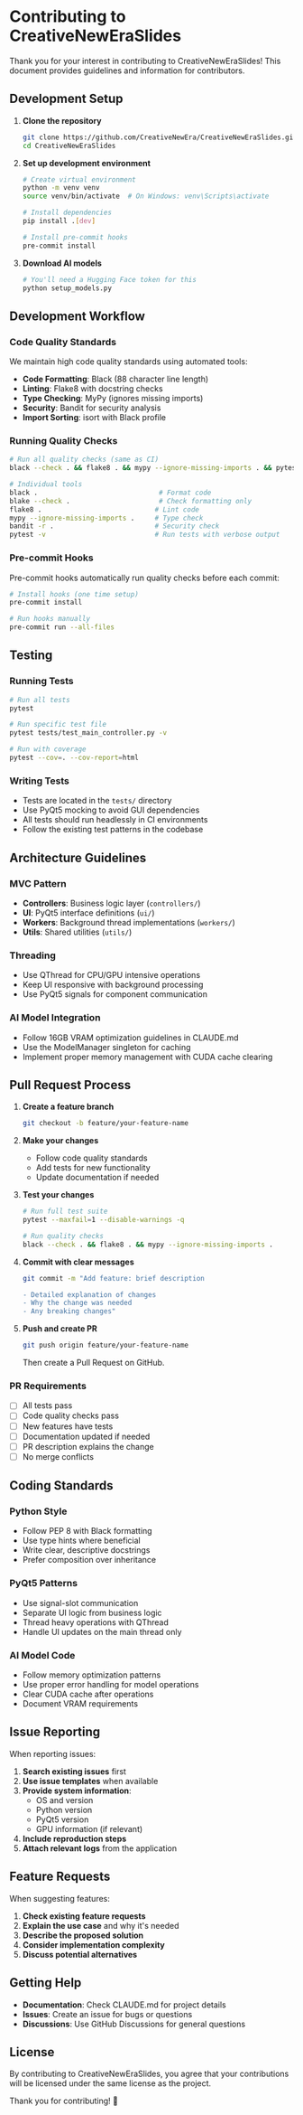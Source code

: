 # Contributing to CreativeNewEraSlides

Thank you for your interest in contributing to CreativeNewEraSlides! This document provides guidelines and information for contributors.

## Development Setup

1. **Clone the repository**
   ```bash
   git clone https://github.com/CreativeNewEra/CreativeNewEraSlides.git
   cd CreativeNewEraSlides
   ```

2. **Set up development environment**
   ```bash
   # Create virtual environment
   python -m venv venv
   source venv/bin/activate  # On Windows: venv\Scripts\activate
   
   # Install dependencies
   pip install .[dev]
   
   # Install pre-commit hooks
   pre-commit install
   ```

3. **Download AI models**
   ```bash
   # You'll need a Hugging Face token for this
   python setup_models.py
   ```

## Development Workflow

### Code Quality Standards

We maintain high code quality standards using automated tools:

- **Code Formatting**: Black (88 character line length)
- **Linting**: Flake8 with docstring checks
- **Type Checking**: MyPy (ignores missing imports)
- **Security**: Bandit for security analysis
- **Import Sorting**: isort with Black profile

### Running Quality Checks

```bash
# Run all quality checks (same as CI)
black --check . && flake8 . && mypy --ignore-missing-imports . && pytest --maxfail=1 --disable-warnings -q

# Individual tools
black .                              # Format code
blake --check .                      # Check formatting only
flake8 .                            # Lint code
mypy --ignore-missing-imports .     # Type check
bandit -r .                         # Security check
pytest -v                           # Run tests with verbose output
```

### Pre-commit Hooks

Pre-commit hooks automatically run quality checks before each commit:

```bash
# Install hooks (one time setup)
pre-commit install

# Run hooks manually
pre-commit run --all-files
```

## Testing

### Running Tests

```bash
# Run all tests
pytest

# Run specific test file
pytest tests/test_main_controller.py -v

# Run with coverage
pytest --cov=. --cov-report=html
```

### Writing Tests

- Tests are located in the `tests/` directory
- Use PyQt5 mocking to avoid GUI dependencies
- All tests should run headlessly in CI environments
- Follow the existing test patterns in the codebase

## Architecture Guidelines

### MVC Pattern
- **Controllers**: Business logic layer (`controllers/`)
- **UI**: PyQt5 interface definitions (`ui/`)
- **Workers**: Background thread implementations (`workers/`)
- **Utils**: Shared utilities (`utils/`)

### Threading
- Use QThread for CPU/GPU intensive operations
- Keep UI responsive with background processing
- Use PyQt5 signals for component communication

### AI Model Integration
- Follow 16GB VRAM optimization guidelines in CLAUDE.md
- Use the ModelManager singleton for caching
- Implement proper memory management with CUDA cache clearing

## Pull Request Process

1. **Create a feature branch**
   ```bash
   git checkout -b feature/your-feature-name
   ```

2. **Make your changes**
   - Follow code quality standards
   - Add tests for new functionality
   - Update documentation if needed

3. **Test your changes**
   ```bash
   # Run full test suite
   pytest --maxfail=1 --disable-warnings -q
   
   # Run quality checks
   black --check . && flake8 . && mypy --ignore-missing-imports .
   ```

4. **Commit with clear messages**
   ```bash
   git commit -m "Add feature: brief description
   
   - Detailed explanation of changes
   - Why the change was needed
   - Any breaking changes"
   ```

5. **Push and create PR**
   ```bash
   git push origin feature/your-feature-name
   ```
   Then create a Pull Request on GitHub.

### PR Requirements

- [ ] All tests pass
- [ ] Code quality checks pass
- [ ] New features have tests
- [ ] Documentation updated if needed
- [ ] PR description explains the change
- [ ] No merge conflicts

## Coding Standards

### Python Style
- Follow PEP 8 with Black formatting
- Use type hints where beneficial
- Write clear, descriptive docstrings
- Prefer composition over inheritance

### PyQt5 Patterns
- Use signal-slot communication
- Separate UI logic from business logic
- Thread heavy operations with QThread
- Handle UI updates on the main thread only

### AI Model Code
- Follow memory optimization patterns
- Use proper error handling for model operations
- Clear CUDA cache after operations
- Document VRAM requirements

## Issue Reporting

When reporting issues:

1. **Search existing issues** first
2. **Use issue templates** when available
3. **Provide system information**:
   - OS and version
   - Python version
   - PyQt5 version
   - GPU information (if relevant)
4. **Include reproduction steps**
5. **Attach relevant logs** from the application

## Feature Requests

When suggesting features:

1. **Check existing feature requests**
2. **Explain the use case** and why it's needed
3. **Describe the proposed solution**
4. **Consider implementation complexity**
5. **Discuss potential alternatives**

## Getting Help

- **Documentation**: Check CLAUDE.md for project details
- **Issues**: Create an issue for bugs or questions
- **Discussions**: Use GitHub Discussions for general questions

## License

By contributing to CreativeNewEraSlides, you agree that your contributions will be licensed under the same license as the project.

Thank you for contributing! 🎉